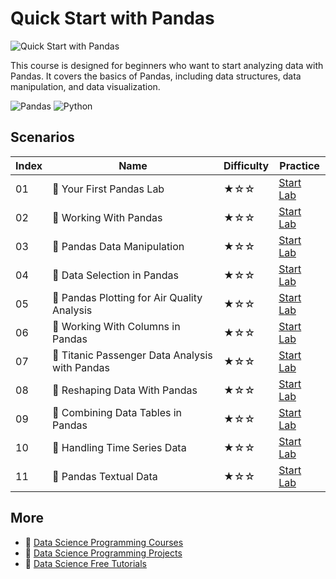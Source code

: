 # Quick Start with Pandas

![Quick Start with Pandas](https://cover-creator.appbot.io/quick-start-with-pandas.png)

This course is designed for beginners who want to start analyzing data with Pandas. It covers the basics of Pandas, including data structures, data manipulation, and data visualization.

![Pandas](https://img.shields.io/badge/Pandas-whitesmoke?style=for-the-badge&logo=pandas)
![Python](https://img.shields.io/badge/Python-whitesmoke?style=for-the-badge&logo=python)


## Scenarios

|   Index | Name                                          | Difficulty   | Practice                                                            |
|---------|-----------------------------------------------|--------------|---------------------------------------------------------------------|
|      01 | 📖 Your First Pandas Lab                       | ★☆☆          | <a target='_blank' href='https://labex.io/labs/92727'>Start Lab</a> |
|      02 | 📖 Working With Pandas                         | ★☆☆          | <a target='_blank' href='https://labex.io/labs/65430'>Start Lab</a> |
|      03 | 📖 Pandas Data Manipulation                    | ★☆☆          | <a target='_blank' href='https://labex.io/labs/65431'>Start Lab</a> |
|      04 | 📖 Data Selection in Pandas                    | ★☆☆          | <a target='_blank' href='https://labex.io/labs/65432'>Start Lab</a> |
|      05 | 📖 Pandas Plotting for Air Quality Analysis    | ★☆☆          | <a target='_blank' href='https://labex.io/labs/65433'>Start Lab</a> |
|      06 | 📖 Working With Columns in Pandas              | ★☆☆          | <a target='_blank' href='https://labex.io/labs/65434'>Start Lab</a> |
|      07 | 📖 Titanic Passenger Data Analysis with Pandas | ★☆☆          | <a target='_blank' href='https://labex.io/labs/65435'>Start Lab</a> |
|      08 | 📖 Reshaping Data With Pandas                  | ★☆☆          | <a target='_blank' href='https://labex.io/labs/65436'>Start Lab</a> |
|      09 | 📖 Combining Data Tables in Pandas             | ★☆☆          | <a target='_blank' href='https://labex.io/labs/65437'>Start Lab</a> |
|      10 | 📖 Handling Time Series Data                   | ★☆☆          | <a target='_blank' href='https://labex.io/labs/65438'>Start Lab</a> |
|      11 | 📖 Pandas Textual Data                         | ★☆☆          | <a target='_blank' href='https://labex.io/labs/65439'>Start Lab</a> |

## More

- 🔗 [Data Science Programming Courses](https://github.com/labex-labs/awesome-programming-courses)
- 🔗 [Data Science Programming Projects](https://github.com/labex-labs/awesome-programming-projects)
- 🔗 [Data Science Free Tutorials](https://github.com/labex-labs/data-science-free-tutorials)

